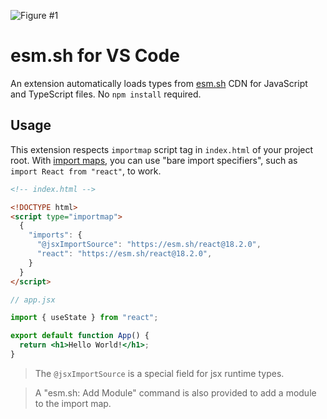 ![Figure #1](https://esm.sh/embed/assets/sceenshot-deno-types.png)

# esm.sh for VS Code

An extension automatically loads types from [esm.sh](https://esm.sh) CDN for JavaScript and TypeScript files. No `npm install` required.

## Usage

This extension respects `importmap` script tag in `index.html` of your project root. With [import maps](https://github.com/WICG/import-maps), you can use "bare import specifiers", such as `import React from "react"`, to work.

```html
<!-- index.html -->

<!DOCTYPE html>
<script type="importmap">
  {
    "imports": {
      "@jsxImportSource": "https://esm.sh/react@18.2.0",
      "react": "https://esm.sh/react@18.2.0",
    }
  }
</script>
```

```jsx
// app.jsx

import { useState } from "react";

export default function App() {
  return <h1>Hello World!</h1>;
}
```

> The `@jsxImportSource` is a special field for jsx runtime types.

> A "esm.sh: Add Module" command is also provided to add a module to the import map.
